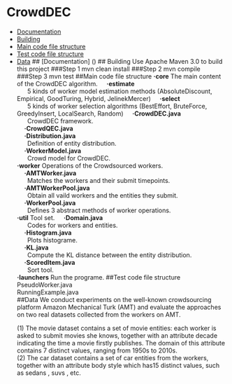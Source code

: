 # CrowdDEC
<ul>
    <li> <a href ="#a1">Documentation</a>
    <li> <a href ="#a2">Building</a>
    <li> <a href ="#a3">Main code file structure</a>
    <li> <a href ="#a4">Test code file structure</a>
    <li> <a href ="#a5">Data</a>
## <a id="a1" name="a1"></a>[Documentation] ()
## <a id="a2" name="a2"></a>Building  
Use Apache Maven 3.0 to build this project
###Step 1  
    mvn clean install
###Step 2  
    mvn compile
###Step 3  
    mvn test 
##<a id="a3" name="a3"></a>Main code file structure  
<strong>·core</strong>  
The main content of the CrowdDEC algorithm.   
<strong>&nbsp;&nbsp;&nbsp;&nbsp;&nbsp;·estimate</strong><br>
<a>&nbsp;&nbsp;&nbsp;&nbsp;&nbsp;&nbsp;5 kinds of worker model estimation methods (AbsoluteDiscount, Empirical, GoodTuring, Hybrid, JelinekMercer)<a>  
<strong>&nbsp;&nbsp;&nbsp;&nbsp;&nbsp;·select</strong><br>
<a>&nbsp;&nbsp;&nbsp;&nbsp;&nbsp;&nbsp;5 kinds of worker selection algorithms (BestEffort, BruteForce, GreedyInsert, LocalSearch, Random)<a>
<strong>&nbsp;&nbsp;&nbsp;&nbsp;&nbsp;·CrowdDEC.java</strong><br>
<a>&nbsp;&nbsp;&nbsp;&nbsp;&nbsp;&nbsp;CrowdDEC framework.<a><br>
<strong>&nbsp;&nbsp;&nbsp;&nbsp;&nbsp;·CrowdQEC.java</strong><br>
<strong>&nbsp;&nbsp;&nbsp;&nbsp;&nbsp;·Distribution.java</strong><br>
<a>&nbsp;&nbsp;&nbsp;&nbsp;&nbsp;&nbsp;Definition of entity distribution.<a><br>
<strong>&nbsp;&nbsp;&nbsp;&nbsp;&nbsp;·WorkerModel.java</strong><br>
<a>&nbsp;&nbsp;&nbsp;&nbsp;&nbsp;&nbsp;Crowd model for CrowdDEC.<a><br>
<strong>·worker</strong>  
Operations of the Crowdsourced workers.<br>
<strong>&nbsp;&nbsp;&nbsp;&nbsp;&nbsp;·AMTWorker.java</strong><br>
<a>&nbsp;&nbsp;&nbsp;&nbsp;&nbsp;&nbsp;Matches the workers and their submit timepoints.<a><br>
<strong>&nbsp;&nbsp;&nbsp;&nbsp;&nbsp;·AMTWorkerPool.java</strong><br>
<a>&nbsp;&nbsp;&nbsp;&nbsp;&nbsp;&nbsp;Obtain all vaild workers and the entities they submit.<a><br>
<strong>&nbsp;&nbsp;&nbsp;&nbsp;&nbsp;·WorkerPool.java</strong><br>
<a>&nbsp;&nbsp;&nbsp;&nbsp;&nbsp;&nbsp;Defines 3 abstract methods of worker operations.<a><br>
<strong>·util</strong>  
Tool set.  
<strong>&nbsp;&nbsp;&nbsp;&nbsp;&nbsp;·Domain.java</strong><br>
<a>&nbsp;&nbsp;&nbsp;&nbsp;&nbsp;&nbsp;Codes for workers and entities.<a><br>
<strong>&nbsp;&nbsp;&nbsp;&nbsp;&nbsp;·Histogram.java</strong><br>
<a>&nbsp;&nbsp;&nbsp;&nbsp;&nbsp;&nbsp;Plots histograme.<a><br>
<strong>&nbsp;&nbsp;&nbsp;&nbsp;&nbsp;·KL.java</strong><br>
<a>&nbsp;&nbsp;&nbsp;&nbsp;&nbsp;&nbsp;Compute the KL distance between the entity distribution.<a><br>
<strong>&nbsp;&nbsp;&nbsp;&nbsp;&nbsp;·ScoredItem.java</strong><br>
<a>&nbsp;&nbsp;&nbsp;&nbsp;&nbsp;&nbsp;Sort tool.<a><br>
<strong>·launchers</strong>  
Run the programe.  
##<a id="a4" name="a4"></a>Test code file structure 
<a>PseudoWorker.java<a><br>
<a>RunningExample.java<a><br>
##<a id="a5" name="a5"></a>Data
 We conduct experiments on the well-known crowdsourcing platform Amazon Mechanical Turk (AMT) and evaluate the approaches on two real datasets collected from the workers on AMT.  
 
(1) The movie dataset contains a set of movie entities: each worker is asked to submit movies she knows, together with an attribute decade indicating the time a movie firstly publishes. The domain of this attribute contains 7 distinct values, ranging from 1950s to 2010s.  
(2) The car dataset contains a set of car entities from the workers, together with an attribute body style which has15 distinct values, such as sedans , suvs , etc.

